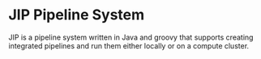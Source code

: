 JIP Pipeline System
=================

JIP is a pipeline system written in Java and  groovy that supports creating
integrated pipelines and run them either locally or on a compute cluster.